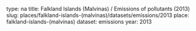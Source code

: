 type: na
title: Falkland Islands (Malvinas) / Emissions of pollutants (2013)
slug: places/falkland-islands-(malvinas)/datasets/emissions/2013
place: falkland-islands-(malvinas)
dataset: emissions
year: 2013
